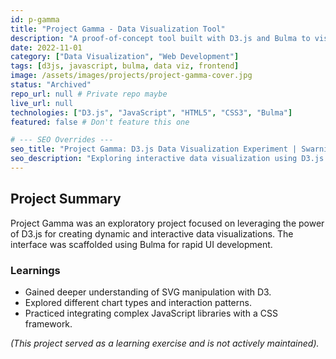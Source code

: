 ```yaml
---
id: p-gamma
title: "Project Gamma - Data Visualization Tool"
description: "A proof-of-concept tool built with D3.js and Bulma to visualize complex datasets interactively in the browser."
date: 2022-11-01
category: ["Data Visualization", "Web Development"]
tags: [d3js, javascript, bulma, data viz, frontend]
image: /assets/images/projects/project-gamma-cover.jpg
status: "Archived"
repo_url: null # Private repo maybe
live_url: null
technologies: ["D3.js", "JavaScript", "HTML5", "CSS3", "Bulma"]
featured: false # Don't feature this one

# --- SEO Overrides ---
seo_title: "Project Gamma: D3.js Data Visualization Experiment | Swarnil"
seo_description: "Exploring interactive data visualization using D3.js and Bulma for a proof-of-concept tool."
---
```


## Project Summary

Project Gamma was an exploratory project focused on leveraging the power of D3.js for creating dynamic and interactive data visualizations. The interface was scaffolded using Bulma for rapid UI development.

### Learnings

*   Gained deeper understanding of SVG manipulation with D3.
*   Explored different chart types and interaction patterns.
*   Practiced integrating complex JavaScript libraries with a CSS framework.

*(This project served as a learning exercise and is not actively maintained).*